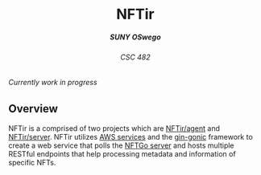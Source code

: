 <p align="center">
<br />
<h1 align="center">NFTir</h1>
<h5 align="center">SUNY OSwego </h3>
<h6 align="center">CSC 482 <h4>
</p>

###### Currently work in progress

## Overview

NFTir is a comprised of two projects which are [NFTir/agent](https://github.com/NFTir/agent) and [NFTir/server](https://github.com/NFTir/server). NFTir utilizes [AWS services](https://aws.amazon.com/) and the [gin-gonic](https://github.com/gin-gonic/gin) framework to create a web service that polls the [NFTGo server](https://nftgo.io/) and hosts multiple RESTful endpoints that help processing metadata and information of specific NFTs.
